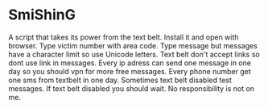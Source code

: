 # SmiShinG
A script that takes its power from the text belt.
Install it and open with browser.
Type victim number with area code.
Type message but messages have a character limit so use Unicode letters.
Text belt don't accept links so dont use link in messages.
Every ip adress can send one message in one day so you should vpn for more free messages.
Every phone number get one sms from textbelt in one day.
Sometimes text belt disabled test messages. If text belt disabled you should wait.
No responsibility is not on me.
